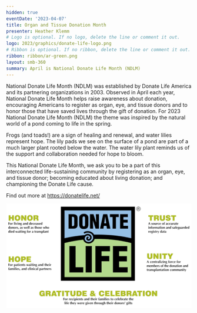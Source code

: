 ```yaml
---
hidden: true
eventDate: '2023-04-07'
title: Organ and Tissue Donation Month
presenter: Heather Klemm
# Logo is optional. If no logo, delete the line or comment it out.
logo: 2023/graphics/donate-life-logo.png
# Ribbon is optional. If no ribbon, delete the line or comment it out.
ribbon: ribbon/ar-green.png
layout: smb-360
summary: April is National Donate Life Month (NDLM)
---
```


National Donate Life Month (NDLM) was established by Donate Life America and its partnering organizations in 2003. Observed in April each year, National Donate Life Month helps raise awareness about donation, encouraging Americans to register as organ, eye, and tissue donors and to honor those that have saved lives through the gift of donation. For 2023 National Donate Life Month (NDLM) the theme was inspired by the natural world of a pond coming to life in the spring.

Frogs (and toads!) are a sign of healing and renewal, and water lilies represent hope. The lily pads we see on the surface of a pond are part of a much larger plant rooted below the water. The water lily plant reminds us of the support and collaboration needed for hope to bloom.

This National Donate Life Month, we ask you to be a part of this interconnected life-sustaining community by registering as an organ, eye, and tissue donor; becoming educated about living donation; and championing the Donate Life cause.

Find out more at https://donatelife.net/

<img src="graphics/donate-life-pic-01.png" class="Maw(100%)">





